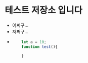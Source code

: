# 테스트 저장소 입니다
- 어쩌구...
- 저쩌구...
- ```javascript
      let a = 10;
      function test(){

      }
  ```
